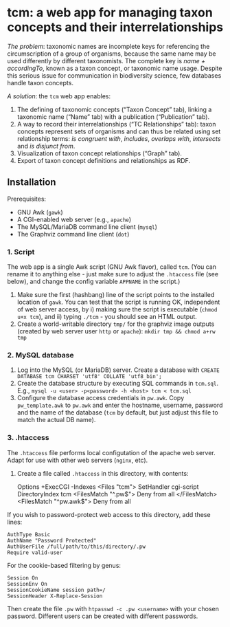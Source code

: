 # tcm: a web app for managing taxon concepts and their interrelationships

_The problem_: taxonomic names are incomplete keys for referencing the
circumscription of a group of organisms, because the same name may be
used differently by different taxonomists. The complete key is _name +
accordingTo_, known as a taxon concept, or taxonomic name
usage. Despite this serious issue for communication in biodiversity
science, few databases handle taxon concepts.

_A solution_: the `tcm` web app enables:

 1. The defining of taxonomic concepts (“Taxon Concept” tab), linking
    a taxonomic name (“Name” tab) with a publication (“Publication”
    tab).
 2. A way to record their interrelationships (“TC Relationships” tab):
    taxon concepts represent sets of organisms and can thus be related
    using set relationship terms: _is congruent with_, _includes_,
    _overlaps with_, _intersects_ and _is disjunct from_.
 3. Visualization of taxon concept relationships (“Graph” tab).
 4. Export of taxon concept definitions and relationships as RDF.

## Installation

Prerequisites:

 * GNU Awk (`gawk`)
 * A CGI-enabled web server (e.g., `apache`)
 * The MySQL/MariaDB command line client (`mysql`)
 * The Graphviz command line client (`dot`)

### 1. Script

The web app is a single Awk script (GNU Awk flavor), called
`tcm`. (You can rename it to anything else - just make sure to adjust
the `.htaccess` file (see below), and change the config variable
`APPNAME` in the script.)

 1. Make sure the first (hashbang) line of the script points to the
    installed location of `gawk`. You can test that the script is
    running OK, independent of web server access, by i) making sure
    the script is executable (`chmod u+x tcm`), and ii) typing `./tcm` -
    you should see an HTML output.
 2. Create a world-writable directory `tmp/` for the graphviz image
    outputs (created by web server user `http` or `apache`): `mkdir
    tmp && chmod a+rw tmp`

### 2. MySQL database

 1. Log into the MySQL (or MariaDB) server. Create a database with 
    `CREATE DATABASE tcm CHARSET 'utf8' COLLATE 'utf8_bin';` 
 2. Create the database structure by executing SQL commands in `tcm.sql`.
    E.g., `mysql -u <user> -p<password> -h <host> tcm < tcm.sql`
 3. Configure the database access credentials in `pw.awk`. Copy
    `pw_template.awk` to `pw.awk` and enter the hostname, username,
    password and the name of the database (`tcm` by default, but just
    adjust this file to match the actual DB name).

### 3. .htaccess

The `.htaccess` file performs local configutation of the apache web
server. Adapt for use with other web servers (`nginx`, etc).

 1. Create a file called `.htaccess` in this directory, with contents:

    Options +ExecCGI -Indexes
    <Files "tcm">
      SetHandler cgi-script
    </Files>
    DirectoryIndex tcm
    <FilesMatch "^\.pw$">
      Deny from all
    </FilesMatch>
    <FilesMatch "^pw.awk$">
      Deny from all
    </FilesMatch>

If you wish to password-protect web access to this directory, add
these lines:

    AuthType Basic
    AuthName "Password Protected"
    AuthUserFile /full/path/to/this/directory/.pw
    Require valid-user

For the cookie-based filtering by genus:

    Session On
    SessionEnv On
    SessionCookieName session path=/
    SessionHeader X-Replace-Session

Then create the file `.pw` with `htpasswd -c .pw <username>` with your
chosen password.  Different users can be created with different
passwords.


